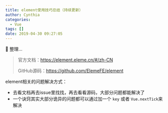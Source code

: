 ```yaml
---
title: element使用技巧总结（持续更新）
author: Cynthia
categories:
  - Vue
tags: []
date: 2019-04-30 09:27:05
---
```


🐰
整理...
<!--more-->

> 官方文档：<https://element.eleme.cn/#/zh-CN>
>
> GitHub源码：<https://github.com/ElemeFE/element>

element相关的问题解决方式：

- 去看文档再去issue里找找，再去看看源码，大部分问题都能解决了
- 一个诀窍其实大部分诡异的问题都可以通过加一个 `key` 或者 `Vue.nextTick`来解决

